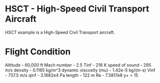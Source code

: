 # HSCT - High-Speed Civil Transport Aircraft
HSCT example is a High-Speed Civil Transport aircraft.

# Flight Condition
Altitude - 60,000 ft
Mach number - 2.5
Tinf - 216 K
speed of sound - 295 m/s
density - 0.1165 kg/m^3
dynamic viscosity (mu) - 1.42e-5 kg/(m-s)
Vinf - 737.5 m/s
qinf - 3.1682e4 Pa
length - 122 m
Re - 7.3817e8
y+ = 15
